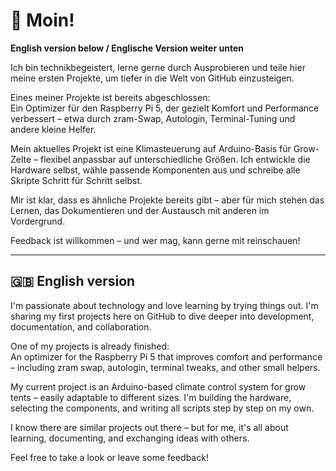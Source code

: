 # 👋 Moin!

**English version below / Englische Version weiter unten**

Ich bin technikbegeistert, lerne gerne durch Ausprobieren und teile hier meine ersten Projekte, um tiefer in die Welt von GitHub einzusteigen.

Eines meiner Projekte ist bereits abgeschlossen:  
Ein Optimizer für den Raspberry Pi 5, der gezielt Komfort und Performance verbessert – etwa durch zram-Swap, Autologin, Terminal-Tuning und andere kleine Helfer.

Mein aktuelles Projekt ist eine Klimasteuerung auf Arduino-Basis für Grow-Zelte – flexibel anpassbar auf unterschiedliche Größen. Ich entwickle die Hardware selbst, wähle passende Komponenten aus und schreibe alle Skripte Schritt für Schritt selbst.

Mir ist klar, dass es ähnliche Projekte bereits gibt – aber für mich stehen das Lernen, das Dokumentieren und der Austausch mit anderen im Vordergrund.

Feedback ist willkommen – und wer mag, kann gerne mit reinschauen!

---

## 🇬🇧 English version

I'm passionate about technology and love learning by trying things out. I'm sharing my first projects here on GitHub to dive deeper into development, documentation, and collaboration.

One of my projects is already finished:  
An optimizer for the Raspberry Pi 5 that improves comfort and performance – including zram swap, autologin, terminal tweaks, and other small helpers.

My current project is an Arduino-based climate control system for grow tents – easily adaptable to different sizes. I'm building the hardware, selecting the components, and writing all scripts step by step on my own.

I know there are similar projects out there – but for me, it's all about learning, documenting, and exchanging ideas with others.

Feel free to take a look or leave some feedback!
